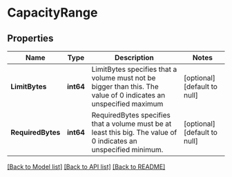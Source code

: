 # CapacityRange

## Properties
Name | Type | Description | Notes
------------ | ------------- | ------------- | -------------
**LimitBytes** | **int64** | LimitBytes specifies that a volume must not be bigger than this. The value of 0 indicates an unspecified maximum | [optional] [default to null]
**RequiredBytes** | **int64** | RequiredBytes specifies that a volume must be at least this big. The value of 0 indicates an unspecified minimum. | [optional] [default to null]

[[Back to Model list]](../README.md#documentation-for-models) [[Back to API list]](../README.md#documentation-for-api-endpoints) [[Back to README]](../README.md)

